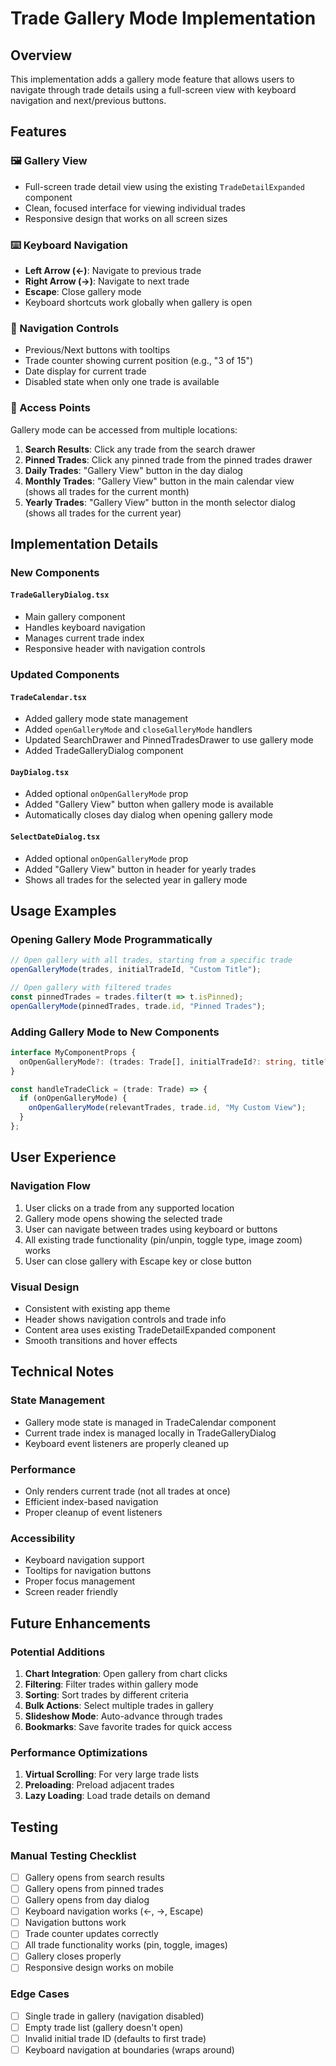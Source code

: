# Trade Gallery Mode Implementation

## Overview
This implementation adds a gallery mode feature that allows users to navigate through trade details using a full-screen view with keyboard navigation and next/previous buttons.

## Features

### 🖼️ Gallery View
- Full-screen trade detail view using the existing `TradeDetailExpanded` component
- Clean, focused interface for viewing individual trades
- Responsive design that works on all screen sizes

### ⌨️ Keyboard Navigation
- **Left Arrow (←)**: Navigate to previous trade
- **Right Arrow (→)**: Navigate to next trade  
- **Escape**: Close gallery mode
- Keyboard shortcuts work globally when gallery is open

### 🔄 Navigation Controls
- Previous/Next buttons with tooltips
- Trade counter showing current position (e.g., "3 of 15")
- Date display for current trade
- Disabled state when only one trade is available

### 🎯 Access Points
Gallery mode can be accessed from multiple locations:

1. **Search Results**: Click any trade from the search drawer
2. **Pinned Trades**: Click any pinned trade from the pinned trades drawer
3. **Daily Trades**: "Gallery View" button in the day dialog
4. **Monthly Trades**: "Gallery View" button in the main calendar view (shows all trades for the current month)
5. **Yearly Trades**: "Gallery View" button in the month selector dialog (shows all trades for the current year)

## Implementation Details

### New Components

#### `TradeGalleryDialog.tsx`
- Main gallery component
- Handles keyboard navigation
- Manages current trade index
- Responsive header with navigation controls

### Updated Components

#### `TradeCalendar.tsx`
- Added gallery mode state management
- Added `openGalleryMode` and `closeGalleryMode` handlers
- Updated SearchDrawer and PinnedTradesDrawer to use gallery mode
- Added TradeGalleryDialog component

#### `DayDialog.tsx`
- Added optional `onOpenGalleryMode` prop
- Added "Gallery View" button when gallery mode is available
- Automatically closes day dialog when opening gallery mode

#### `SelectDateDialog.tsx`
- Added optional `onOpenGalleryMode` prop
- Added "Gallery View" button in header for yearly trades
- Shows all trades for the selected year in gallery mode

## Usage Examples

### Opening Gallery Mode Programmatically
```typescript
// Open gallery with all trades, starting from a specific trade
openGalleryMode(trades, initialTradeId, "Custom Title");

// Open gallery with filtered trades
const pinnedTrades = trades.filter(t => t.isPinned);
openGalleryMode(pinnedTrades, trade.id, "Pinned Trades");
```

### Adding Gallery Mode to New Components
```typescript
interface MyComponentProps {
  onOpenGalleryMode?: (trades: Trade[], initialTradeId?: string, title?: string) => void;
}

const handleTradeClick = (trade: Trade) => {
  if (onOpenGalleryMode) {
    onOpenGalleryMode(relevantTrades, trade.id, "My Custom View");
  }
};
```

## User Experience

### Navigation Flow
1. User clicks on a trade from any supported location
2. Gallery mode opens showing the selected trade
3. User can navigate between trades using keyboard or buttons
4. All existing trade functionality (pin/unpin, toggle type, image zoom) works
5. User can close gallery with Escape key or close button

### Visual Design
- Consistent with existing app theme
- Header shows navigation controls and trade info
- Content area uses existing TradeDetailExpanded component
- Smooth transitions and hover effects

## Technical Notes

### State Management
- Gallery mode state is managed in TradeCalendar component
- Current trade index is managed locally in TradeGalleryDialog
- Keyboard event listeners are properly cleaned up

### Performance
- Only renders current trade (not all trades at once)
- Efficient index-based navigation
- Proper cleanup of event listeners

### Accessibility
- Keyboard navigation support
- Tooltips for navigation buttons
- Proper focus management
- Screen reader friendly

## Future Enhancements

### Potential Additions
1. **Chart Integration**: Open gallery from chart clicks
2. **Filtering**: Filter trades within gallery mode
3. **Sorting**: Sort trades by different criteria
4. **Bulk Actions**: Select multiple trades in gallery
5. **Slideshow Mode**: Auto-advance through trades
6. **Bookmarks**: Save favorite trades for quick access

### Performance Optimizations
1. **Virtual Scrolling**: For very large trade lists
2. **Preloading**: Preload adjacent trades
3. **Lazy Loading**: Load trade details on demand

## Testing

### Manual Testing Checklist
- [ ] Gallery opens from search results
- [ ] Gallery opens from pinned trades
- [ ] Gallery opens from day dialog
- [ ] Keyboard navigation works (←, →, Escape)
- [ ] Navigation buttons work
- [ ] Trade counter updates correctly
- [ ] All trade functionality works (pin, toggle, images)
- [ ] Gallery closes properly
- [ ] Responsive design works on mobile

### Edge Cases
- [ ] Single trade in gallery (navigation disabled)
- [ ] Empty trade list (gallery doesn't open)
- [ ] Invalid initial trade ID (defaults to first trade)
- [ ] Keyboard navigation at boundaries (wraps around)
